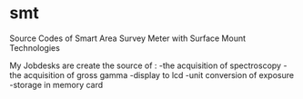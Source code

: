 # smt
Source Codes of Smart Area Survey Meter with Surface Mount Technologies

My Jobdesks are create the source of :
-the acquisition of spectroscopy
-the acquisition of gross gamma
-display to lcd
-unit conversion of exposure
-storage in memory card
